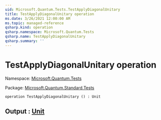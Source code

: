 ```yaml
---
uid: Microsoft.Quantum.Tests.TestApplyDiagonalUnitary
title: TestApplyDiagonalUnitary operation
ms.date: 3/26/2021 12:00:00 AM
ms.topic: managed-reference
qsharp.kind: operation
qsharp.namespace: Microsoft.Quantum.Tests
qsharp.name: TestApplyDiagonalUnitary
qsharp.summary: ''
---
```


# TestApplyDiagonalUnitary operation

Namespace: [Microsoft.Quantum.Tests](xref:Microsoft.Quantum.Tests)

Package: [Microsoft.Quantum.Standard.Tests](https://nuget.org/packages/Microsoft.Quantum.Standard.Tests)




```qsharp
operation TestApplyDiagonalUnitary () : Unit
```


## Output : [Unit](xref:microsoft.quantum.lang-ref.unit)

